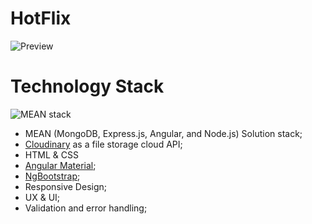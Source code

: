 # HotFlix
![Preview](https://res.cloudinary.com/douwa5b0u/image/upload/v1627147854/HotFlix/NfAjvb8_-_Imgur_cgsj3g.png)

# Technology Stack

![MEAN stack](https://www.netsolutions.com/insights/wp-content/uploads/2019/02/how-MEAN-STACK-TECHNOLOGY-WORKS.jpg)

- MEAN (MongoDB, Express.js, Angular, and Node.js) Solution stack;
- [Cloudinary](https://cloudinary.com/) as a file storage cloud API;
- HTML & CSS
- [Angular Material](https://material.angular.io/);
- [NgBootstrap](https://ng-bootstrap.github.io/);
- Responsive Design;
- UX & UI;
- Validation and error handling;
